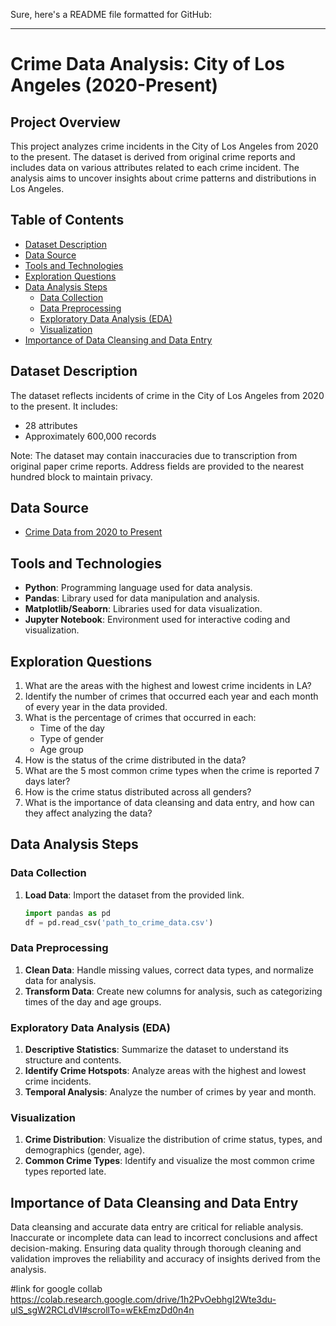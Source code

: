 Sure, here's a README file formatted for GitHub:

---

# Crime Data Analysis: City of Los Angeles (2020-Present)

## Project Overview

This project analyzes crime incidents in the City of Los Angeles from 2020 to the present. The dataset is derived from original crime reports and includes data on various attributes related to each crime incident. The analysis aims to uncover insights about crime patterns and distributions in Los Angeles.

## Table of Contents

- [Dataset Description](#dataset-description)
- [Data Source](#data-source)
- [Tools and Technologies](#tools-and-technologies)
- [Exploration Questions](#exploration-questions)
- [Data Analysis Steps](#data-analysis-steps)
  - [Data Collection](#data-collection)
  - [Data Preprocessing](#data-preprocessing)
  - [Exploratory Data Analysis (EDA)](#exploratory-data-analysis-eda)
  - [Visualization](#visualization)
- [Importance of Data Cleansing and Data Entry](#importance-of-data-cleansing-and-data-entry)


## Dataset Description

The dataset reflects incidents of crime in the City of Los Angeles from 2020 to the present. It includes:
- 28 attributes
- Approximately 600,000 records

Note: The dataset may contain inaccuracies due to transcription from original paper crime reports. Address fields are provided to the nearest hundred block to maintain privacy.

## Data Source

- [Crime Data from 2020 to Present](https://catalog.data.gov/dataset/crime-data-from-2020-to-present)

## Tools and Technologies

- **Python**: Programming language used for data analysis.
- **Pandas**: Library used for data manipulation and analysis.
- **Matplotlib/Seaborn**: Libraries used for data visualization.
- **Jupyter Notebook**: Environment used for interactive coding and visualization.

## Exploration Questions

1. What are the areas with the highest and lowest crime incidents in LA?
2. Identify the number of crimes that occurred each year and each month of every year in the data provided.
3. What is the percentage of crimes that occurred in each:
   - Time of the day
   - Type of gender
   - Age group
4. How is the status of the crime distributed in the data?
5. What are the 5 most common crime types when the crime is reported 7 days later?
6. How is the crime status distributed across all genders?
7. What is the importance of data cleansing and data entry, and how can they affect analyzing the data?

## Data Analysis Steps

### Data Collection

1. **Load Data**: Import the dataset from the provided link.
   ```python
   import pandas as pd
   df = pd.read_csv('path_to_crime_data.csv')
   ```

### Data Preprocessing

1. **Clean Data**: Handle missing values, correct data types, and normalize data for analysis.
2. **Transform Data**: Create new columns for analysis, such as categorizing times of the day and age groups.

### Exploratory Data Analysis (EDA)

1. **Descriptive Statistics**: Summarize the dataset to understand its structure and contents.
2. **Identify Crime Hotspots**: Analyze areas with the highest and lowest crime incidents.
3. **Temporal Analysis**: Analyze the number of crimes by year and month.

### Visualization

1. **Crime Distribution**: Visualize the distribution of crime status, types, and demographics (gender, age).
2. **Common Crime Types**: Identify and visualize the most common crime types reported late.

## Importance of Data Cleansing and Data Entry

Data cleansing and accurate data entry are critical for reliable analysis. Inaccurate or incomplete data can lead to incorrect conclusions and affect decision-making. Ensuring data quality through thorough cleaning and validation improves the reliability and accuracy of insights derived from the analysis.

#link for google collab 
https://colab.research.google.com/drive/1h2PvOebhgI2Wte3du-ulS_sgW2RCLdVI#scrollTo=wEkEmzDd0n4n


